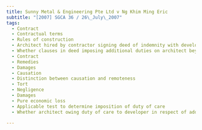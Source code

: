```yaml
---
title: Sunny Metal & Engineering Pte Ltd v Ng Khim Ming Eric 
subtitle: "[2007] SGCA 36 / 26\_July\_2007"
tags:
  - Contract
  - Contractual terms
  - Rules of construction
  - Architect hired by contractor signing deed of indemnity with developer
  - Whether clauses in deed imposing additional duties on architect beyond his statutory duties as qualified person under Building Control Act (Cap 29, 1999 Rev Ed)
  - Contract
  - Remedies
  - Damages
  - Causation
  - Distinction between causation and remoteness
  - Tort
  - Negligence
  - Damages
  - Pure economic loss
  - Applicable test to determine imposition of duty of care
  - Whether architect owing duty of care to developer in respect of additional duties beyond his statutory duties as qualified person under Building Control Act (Cap 29, 1999 Rev Ed)

---
```


